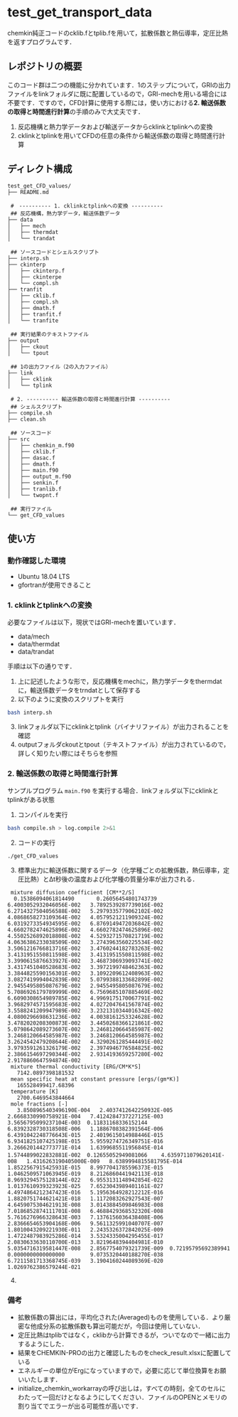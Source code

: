 # test_get_transport_data
chemkin純正コードのcklib.fとtplib.fを用いて，拡散係数と熱伝導率，定圧比熱を返すプログラムです．

## レポジトリの概要
このコード群は二つの機能に分かれています．1のステップについて，GRIの出力ファイルをlinkフォルダに既に配置しているので，GRI-mechを用いる場合には不要です．ですので，CFD計算に使用する際には，使い方における**2. 輸送係数の取得と時間進行計算**の手順のみで大丈夫です．
1. 反応機構と熱力学データおよび輸送データからcklinkとtplinkへの変換
2. cklinkとtplinkを用いてCFDの任意の条件から輸送係数の取得と時間進行計算

## ディレクト構成
```
test_get_CFD_values/
├── README.md

 #　---------- 1. cklinkとtplinkへの変換 ----------
 ## 反応機構，熱力学データ，輸送係数データ
├── data
│   ├── mech
│   ├── thermdat
│   └── trandat

 ## ソースコードとシェルスクリプト
├── interp.sh
├── ckinterp
│   ├── ckinterp.f
│   ├── ckinterpe
│   └── compl.sh
├── tranfit
│   ├── cklib.f
│   ├── compl.sh
│   ├── dmath.f
│   ├── tranfit.f
│   └── tranfite

 ## 実行結果のテキストファイル
├── output
│   ├── ckout
│   └── tpout

 ## 1の出力ファイル（2の入力ファイル）
├── link
│   ├── cklink
│   └── tplink

 # 2. ---------- 輸送係数の取得と時間進行計算 ----------
 ## シェルスクリプト
├── compile.sh
├── clean.sh

 ## ソースコード
├── src
│   ├── chemkin_m.f90
│   ├── cklib.f
│   ├── dasac.f
│   ├── dmath.f
│   ├── main.f90
│   ├── output_m.f90
│   ├── senkin.f
│   ├── tranlib.f
│   └── twopnt.f

 ## 実行ファイル
└── get_CFD_values
```

## 使い方

### 動作確認した環境
- Ubuntu 18.04 LTS
- gfortranが使用できること

### 1. cklinkとtplinkへの変換
必要なファイルは以下，現状ではGRI-mechを置いています．
- data/mech
- data/thermdat
- data/trandat

手順は以下の通りです．
1. 上に記述したような形で，反応機構をmechに，熱力学データをthermdatに，輸送係数データをtrndatとして保存する
2. 以下のように変換のスクリプトを実行
```bash
bash interp.sh
```
3. linkフォルダ以下にcklinkとtplink（バイナリファイル）が出力されることを確認
4. outputフォルダckoutとtpout（テキストファイル）が出力されているので，詳しく知りたい際にはそちらを参照

### 2. 輸送係数の取得と時間進行計算
サンプルプログラム `main.f90` を実行する場合．linkフォルダ以下にcklinkとtplinkがある状態

1. コンパイルを実行
```bash
bash compile.sh > log.compile 2>&1
```
2. コードの実行
```bash
./get_CFD_values
```
3. 標準出力に輸送係数に関するデータ（化学種ごとの拡散係数，熱伝導率，定圧比熱）とΔt秒後の温度および化学種の質量分率が出力される．
```
 mixture diffusion coefficient [CM**2/S]
  0.15386094061814490       0.26056454801743739        6.4003052932046056E-002   3.7892539287739016E-002   6.2714327504056588E-002   5.2979335779062102E-002   4.0868658273109364E-002   4.0579521211909324E-002   6.0319273354934595E-002   6.8769149472036842E-002   4.6602782474625896E-002   4.6602782474625896E-002   4.5502526892018808E-002   4.5293271570821719E-002   4.0636386233038509E-002   3.2743963560225534E-002   3.5061216766813716E-002   3.4760244182783263E-002   3.4131951550811598E-002   3.4131951550811598E-002   3.3990615876633927E-002   3.4687306939093741E-002   3.4317451040528683E-002   3.3972199748462363E-002   3.3844825590156301E-002   3.1092209612408963E-002   3.0827419994042839E-002   5.0799388133682899E-002   2.9455495805087679E-002   2.9455495805087679E-002   5.7086926179789999E-002   6.7569685107885469E-002   6.6090308654989785E-002   4.9969175170067791E-002   3.9682974571595683E-002   4.0272047641567874E-002   3.5588241209947989E-002   3.2321310344016342E-002   4.0800296698631236E-002   4.0038161253324628E-002   3.4782020208300873E-002   3.4450268366121861E-002   5.0798642089273607E-002   3.2468120664585987E-002   3.2468120664585987E-002   3.2468120664585987E-002   3.2624542479208644E-002   4.3290261285444491E-002   3.9793591261326179E-002   2.3974946776584825E-002   2.3866154697290344E-002   2.9314193659257280E-002   2.9178860647594874E-002
 mixture thermal conductivity [ERG/CM*K*S]
   7142.0897398181532     
 mean specific heat at constant pressure [ergs/(gm*K)]
   165528499417.68396     
 temperature [K]
   2700.6469543844664     
 mole fractions [-]
   3.8508965403496190E-004   2.4037412642250932E-005   2.6668330990758921E-004   7.4124284737227125E-003   3.5656795099237104E-003  0.11831168336152144        6.8392328730318508E-006   1.1886708382391564E-006   6.4391042248776643E-015   2.4019615014988446E-015   6.9341825107425198E-015   5.9559274726349751E-016   3.2666201442773771E-014   1.6399685511956845E-014   1.5744899022832881E-002  0.12655052949081066 　　4.6359711079620141E-008   1.4316263190405000E-009   8.6389994815581795E-014   1.8522567915425931E-015   8.9977041785596373E-015   1.0462509571063945E-019   8.2126860441942113E-018   8.9693294575128144E-022   6.9553131148942854E-022   1.0137610939323923E-025   7.6523043989401161E-027   4.4974864212347423E-016   5.1956364928212212E-016   1.8820751744621421E-018   1.1172083262927543E-007   4.6459075304621913E-008   3.0143884509846983E-008   7.0186852874111701E-008   6.4688429368532320E-008   5.7616276966328643E-003   7.1376156036438408E-006   2.8366654653904168E-006   9.5611325991040707E-007   1.8010043209221930E-011   2.2435326372842025E-009   1.4722487983925286E-014   3.5324335004295455E-017   2.0830633630110700E-013   3.8219648394404981E-010   5.0354716319581447E-008   2.8567754079321739E-009  0.72195795692389941        0.0000000000000000        9.0735320440188270E-038   6.7211581713368745E-039   3.1904160244089369E-020   1.0269762386579244E-021
```
4. 

### 備考
- 拡散係数の算出には，平均化された(Averaged)ものを使用している．より厳密な他成分系の拡散係数も算出可能だが，今回は使用していない．
- 定圧比熱はtplibではなく，cklibから計算できるが，ついでなので一緒に出力するようにした．
- 結果をCHEMKIN-PROの出力と確認したものをcheck_result.xlsxに配置している
- エネルギーの単位がErgになっていますので，必要に応じて単位換算をお願いいたします．
- initialize_chemkin_workarrayの呼び出しは，すべての時刻，全てのセルにわたって一回だけとなるようにしてください．ファイルのOPENとメモリの割り当てでエラーが出る可能性が高いです．
